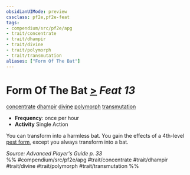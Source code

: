 ```yaml
---
obsidianUIMode: preview
cssclass: pf2e,pf2e-feat
tags:
- compendium/src/pf2e/apg
- trait/concentrate
- trait/dhampir
- trait/divine
- trait/polymorph
- trait/transmutation
aliases: ["Form Of The Bat"]
---
```

# Form Of The Bat  [>](../../Rules/core-rulebook/chapter-9-playing-the-game.md#Actions "Single Action") *Feat 13*  
[concentrate](../../Rules/traits/concentrate.md)  [dhampir](../../Rules/traits/dhampir-b1.md)  [divine](../../Rules/traits/divine.md)  [polymorph](../../Rules/traits/polymorph.md)  [transmutation](../../Rules/traits/transmutation.md)  

- **Frequency**: once per hour
- **Activity** Single Action

You can transform into a harmless bat. You gain the effects of a 4th-level [pest form](../spells/pest-form.md), except you always transform into a bat.

*Source: Advanced Player's Guide p. 33*  
%% #compendium/src/pf2e/apg #trait/concentrate #trait/dhampir #trait/divine #trait/polymorph #trait/transmutation %%